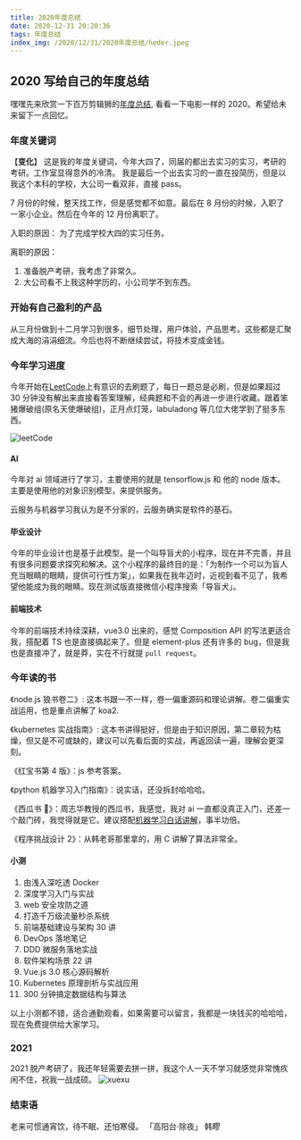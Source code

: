 ```yaml
---
title: 2020年度总结
date: 2020-12-31 20:20:36
tags: 年度总结
index_img: /2020/12/31/2020年度总结/heder.jpeg
---
```


## 2020 写给自己的年度总结

嘿嘿先来欣赏一下百万剪辑狮的[年度总结](https://www.bilibili.com/video/BV1si4y1w7UN?spm_id_from=333.851.b_7265706f7274466972737431.11), 看看一下电影一样的 2020。希望给未来留下一点回忆。

### 年度关键词

【**变化**】 这是我的年度关键词，今年大四了，同届的都出去实习的实习，考研的考研。工作室显得意外的冷清。
我是最后一个出去实习的一直在投简历，但是以我这个本科的学校，大公司一看双非，直接 pass。

7 月份的时候，整天找工作，但是感觉都不如意。最后在 8 月份的时候，入职了一家小企业。然后在今年的 12 月份离职了。

入职的原因： 为了完成学校大四的实习任务。

离职的原因：

1.  准备脱产考研，我考虑了非常久。
2.  大公司看不上我这种学历的，小公司学不到东西。

### 开始有自己盈利的产品

<!-- 今年因为周老哥的介绍，认识了匠，并有幸和他一起合作做自己的产品。这是个很厉害的 大厂 JAVA后端，因此每个月都能有额外的收入。最不好意思的是，每次我准备发布新版本，然后提交测试。
我每次都以为没问题了，但总是又出现一些大小不一的问题。非常尴尬。听说大厂会把每个人产出的bug记到小本本上，然后年终的时候评个奖。 -->

从三月份做到十二月学习到很多，细节处理，用户体验，产品思考。这些都是汇聚成大海的涓涓细流。今后也将不断继续尝试，将技术变成金钱。

### 今年学习进度

今年开始在[LeetCode](https://leetcode-cn.com/)上有意识的去刷题了，每日一题总是必刷，但是如果超过 30 分钟没有解出来直接看答案理解，经典题和不会的再进一步进行收藏。跟着笨猪爆破组(原名天使爆破组)，正月点灯笼，labuladong 等几位大佬学到了挺多东西。

![leetCode](./leetcode.jpeg)

#### AI

今年对 ai 领域进行了学习，主要使用的就是 tensorflow.js 和 他的 node 版本。主要是使用他的对象识别模型，来提供服务。

<!-- 我目前开放了一个IBM的对象识别接口，部署在kubernetes上，供大家免费测试。 -->

<!-- ```bash
curl -F " image=student.JPG" -XPOST https://object.waterbang.top/model/predict
``` -->

云服务与机器学习我认为是不分家的，云服务确实是软件的基石。

#### 毕业设计

今年的毕业设计也是基于此模型。是一个叫导盲犬的小程序，现在并不完善，并且有很多问题要求探究和解决。这个小程序的最终目的是：「为制作一个可以为盲人充当眼睛的眼睛，提供可行性方案」，如果我在我年迈时，近视到看不见了，我希望他能成为我的眼睛。现在测试版直接微信小程序搜索「导盲犬」。

#### 前端技术

今年的前端技术持续深耕，vue3.0 出来的，感觉 Composition API 的写法更适合我，搭配着 TS 也是直接搞起来了。但是 element-plus 还有许多的 bug，但是我也是直接冲了，就是莽，实在不行就提 `pull request`。

### 今年读的书

《node.js 狼书卷二》: 这本书跟一不一样，卷一偏重源码和理论讲解。卷二偏重实战运用，也是重点讲解了 koa2.

《kubernetes 实战指南》: 这本书讲得挺好，但是由于知识原因，第二章较为枯燥，但又是不可或缺的，建议可以先看后面的实战，再返回读一遍，理解会更深刻。

《红宝书第 4 版》：js 参考答案。

《python 机器学习入门指南》：说实话，还没拆封哈哈哈。

《西瓜书 🍉》：周志华教授的西瓜书，我感觉，我对 ai 一直都没真正入门，还差一个敲门砖，我觉得就是它。建议搭配[机器学习白话讲解](https://www.bilibili.com/video/BV17J411C7zZ?t=107)，事半功倍。

《程序挑战设计 2》：从韩老哥那里拿的，用 C 讲解了算法非常全。

#### 小测

1. 由浅入深吃透 Docker
2. 深度学习入门与实战
3. web 安全攻防之道
4. 打造千万级流量秒杀系统
5. 前端基础建设与架构 30 讲
6. DevOps 落地笔记
7. DDD 微服务落地实战
8. 软件架构场景 22 讲
9. Vue.js 3.0 核心源码解析
10. Kubernetes 原理剖析与实战应用
11. 300 分钟搞定数据结构与算法

以上小测都不错，适合通勤观看，如果需要可以留言，我都是一块钱买的哈哈哈，现在免费提供给大家学习。

### 2021

2021 脱产考研了，我还年轻需要去拼一拼，我这个人一天不学习就感觉非常愧疚闲不住，祝我一战成硕。
![xuexu](student.JPG)

### 结束语

老来可惯通宵饮，待不眠、还怕寒侵。
「高阳台·除夜」
韩疁
